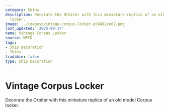 ```yaml
---
category: Skins
description: Decorate the Orbiter with this miniature replica of an old model Corpus
  locker.
image: ../images/vintage-corpus-locker-a59492ce82.png
last_updated: '2025-09-17'
name: Vintage Corpus Locker
source: WFCD
tags:
- Ship Decoration
- Skins
tradable: false
type: Ship Decoration
---
```


# Vintage Corpus Locker

Decorate the Orbiter with this miniature replica of an old model Corpus locker.

